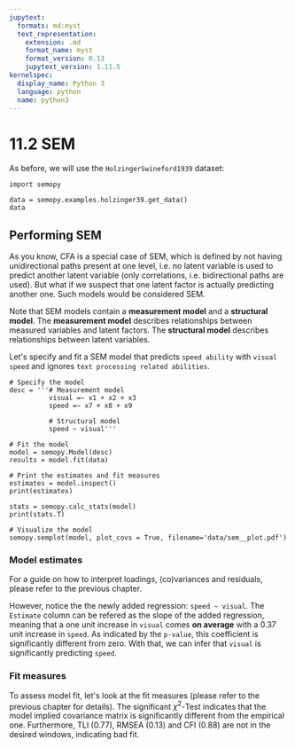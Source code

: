 ```yaml
---
jupytext:
  formats: md:myst
  text_representation:
    extension: .md
    format_name: myst
    format_version: 0.13
    jupytext_version: 1.11.5
kernelspec:
  display_name: Python 3
  language: python
  name: python3
---
```


# 11.2 SEM

As before, we will use the `HolzingerSwineford1939` dataset:

```{code-cell}
import semopy

data = semopy.examples.holzinger39.get_data()
data
```

## Performing SEM

As you know, CFA is a special case of SEM, which is defined by not having unidirectional paths present at one level, i.e. no latent variable is used to predict another latent variable (only correlations, i.e. bidirectional paths are used). But what if we suspect that one latent factor is actually predicting another one. Such models would be considered SEM.

Note that SEM models contain a **measurement model** and a **structural model**. The **measurement model** describes relationships between measured variables and latent factors. The **structural model** describes relationships between latent variables.

Let's specify and fit a SEM model that predicts `speed ability` with `visual speed` and ignores `text processing related abilities`.

```{code-cell}
# Specify the model
desc = '''# Measurement model
          visual =~ x1 + x2 + x3
          speed =~ x7 + x8 + x9

          # Structural model
          speed ~ visual'''

# Fit the model
model = semopy.Model(desc)
results = model.fit(data)

# Print the estimates and fit measures
estimates = model.inspect()
print(estimates)

stats = semopy.calc_stats(model)
print(stats.T)

# Visualize the model
semopy.semplot(model, plot_covs = True, filename='data/sem__plot.pdf')
```


### Model estimates

For a guide on how to interpret loadings, (co)variances and residuals, please refer to the previous chapter.

However, notice the the newly added regression: `speed ~ visual`. The `Estimate` column can be refered as the slope of the added regression, meaning that a one unit increase in `visual` comes **on average** with a 0.37 unit increase in `speed`. As indicated by the `p-value`, this coefficient is significantly different from zero. With that, we can infer that `visual` is significantly predicting `speed`.

### Fit measures

To assess model fit, let's look at the fit measures (please refer to the previous chapter for details). The significant $\chi^2$-Test indicates that the model implied covariance matrix is significantly different from the empirical one. Furthermore, TLI (0.77), RMSEA (0.13) and CFI (0.88) are not in the desired windows, indicating bad fit.

